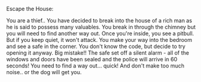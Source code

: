 Escape the House:

You are a thief.. You have decided to break into the house of a rich man as he is said to possess many valuables. 
You break in through the chimney but you will need to find another way out.
Once you're inside, you see a pitbull. But if you keep quiet, it won't attack.
You make your way into the bedroom and see a safe in the corner. 
You don't know the code, but decide to try opening it anyway.
Big mistake!! 
The safe set off a silent alarm - all of the windows and doors have been sealed and the police will arrive in 60 seconds!
You need to find a way out... quick! 
And don't make too much noise.. or the dog will get you.